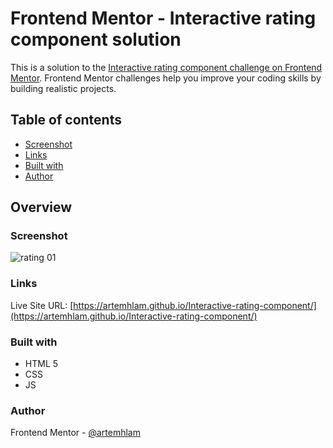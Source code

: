 # Frontend Mentor - Interactive rating component solution

This is a solution to the [Interactive rating component challenge on Frontend Mentor](https://www.frontendmentor.io/challenges/interactive-rating-component-koxpeBUmI). Frontend Mentor challenges help you improve your coding skills by building realistic projects. 

## Table of contents

- [Screenshot](#screenshot)
- [Links](#links)
- [Built with](#built-with)
- [Author](#author)

## Overview

### Screenshot
![rating 01](https://user-images.githubusercontent.com/132589158/236343192-14f2da12-9410-493f-b869-73f34a6aa079.png)

### Links
Live Site URL: [https://artemhlam.github.io/Interactive-rating-component/](https://artemhlam.github.io/Interactive-rating-component/)
### Built with

- HTML 5
- CSS
- JS

### Author
Frontend Mentor - [@artemhlam](https://www.frontendmentor.io/profile/artemhlam)
